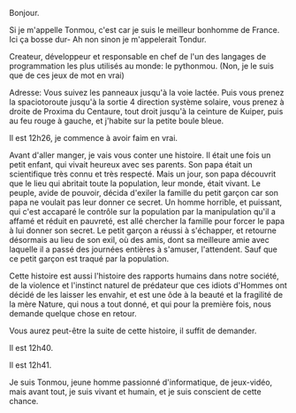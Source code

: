 Bonjour.

Si je m'appelle Tonmou, c'est car je suis le meilleur bonhomme de France.
Ici ça bosse dur- Ah non sinon je m'appelerait Tondur.

Createur, développeur et responsable en chef de l'un des langages de programmation les plus utilisés au monde: le pythonmou. (Non, je le suis que de ces jeux de mot en vrai)

Adresse: Vous suivez les panneaux jusqu'à la voie lactée. Puis vous prenez la spaciotoroute jusqu'à la sortie 4 direction système solaire, vous prenez à droite de Proxima du Centaure, tout droit jusqu'à la ceinture de Kuiper, puis au feu rouge à gauche, et j'habite sur la petite boule bleue.

Il est 12h26, je commence à avoir faim en vrai.

Avant d'aller manger, je vais vous conter une histoire.
Il était une fois un petit enfant, qui vivait heureux avec ses parents. Son papa était un scientifique très connu et très respecté. Mais un jour, son papa découvrit que le lieu qui abritait toute la population, leur monde, était vivant. Le peuple, avide de pouvoir, décida d'exiler la famille du petit garçon car son papa ne voulait pas leur donner ce secret. Un homme horrible, et puissant, qui c'est accaparé le contrôle sur la population par la manipulation qu'il a affamé et réduit en pauvreté, est allé chercher la famille pour forcer le papa à lui donner son secret. Le petit garçon a réussi à s'échapper, et retourne désormais au lieu de son exil, où des amis, dont sa meilleure amie avec laquelle il a passé des journées entières à s'amuser, l'attendent. Sauf que ce petit garçon est traqué par la population.

Cette histoire est aussi l'histoire des rapports humains dans notre société, de la violence et l'instinct naturel de prédateur que ces idiots d'Hommes ont décidé de les laisser les envahir, et est une ôde à la beauté et la fragilité de la mère Nature, qui nous a tout donné, et qui pour la première fois, nous demande quelque chose en retour.

Vous aurez peut-être la suite de cette histoire, il suffit de demander.

Il est 12h40.

Il est 12h41.

Je suis Tonmou, jeune homme passionné d'informatique, de jeux-vidéo, mais avant tout, je suis vivant et humain, et je suis conscient de cette chance.
